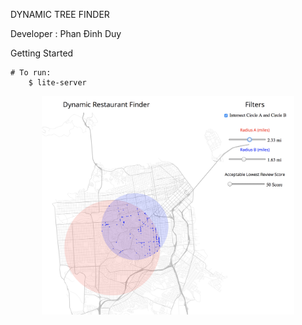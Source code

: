 DYNAMIC TREE FINDER

Developer : Phan Đinh Duy

Getting Started

    # To run:
        $ lite-server

<div align="middle"><img src="https://github.com/chenchenpan/Dynamic-Restaurant-Finder/blob/master/map.png" width="80%"></div>
